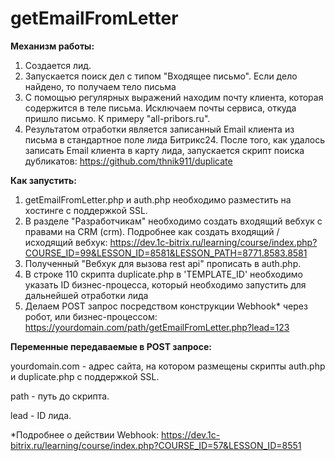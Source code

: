 # getEmailFromLetter

**Механизм работы:**

1. Создается лид.
2. Запускается поиск дел с типом "Входящее письмо". Если дело найдено, то получаем тело письма
3. С помощью регулярных выражений находим почту клиента, которая содержится в теле письма. Исключаем почты сервиса, откуда пришло письмо. К примеру "all-pribors.ru".
4. Результатом отработки является записанный Email клиента из письма в стандартное поле лида Битрикс24. После того, как удалось записать Email клиента в карту лида, запускается скрипт поиска дубликатов: https://github.com/thnik911/duplicate

**Как запустить:**

1. getEmailFromLetter.php и auth.php необходимо разместить на хостинге с поддержкой SSL.
2. В разделе "Разработчикам" необходимо создать входящий вебхук с правами на CRM (crm). Подробнее как создать входящий / исходящий вебхук: https://dev.1c-bitrix.ru/learning/course/index.php?COURSE_ID=99&LESSON_ID=8581&LESSON_PATH=8771.8583.8581
3. Полученный "Вебхук для вызова rest api" прописать в auth.php.
4. В строке 110 скрипта duplicate.php в 'TEMPLATE_ID' необходимо указать ID бизнес-процесса, который необходимо запустить для дальнейшей отработки лида
5. Делаем POST запрос посредством конструкции Webhook* через робот, или бизнес-процессом: https://yourdomain.com/path/getEmailFromLetter.php?lead=123

**Переменные передаваемые в POST запросе:**

yourdomain.com - адрес сайта, на котором размещены скрипты auth.php и duplicate.php с поддержкой SSL.

path - путь до скрипта.

lead - ID лида.


*Подробнее о действии Webhook: https://dev.1c-bitrix.ru/learning/course/index.php?COURSE_ID=57&LESSON_ID=8551
